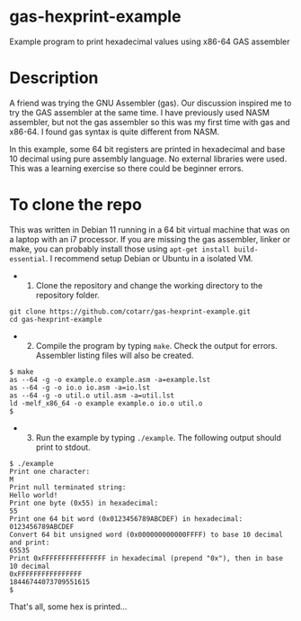 # gas-hexprint-example

Example program to print hexadecimal values using x86-64 GAS assembler

# Description

A friend was trying the GNU Assembler (gas).
Our discussion inspired me to try the GAS assembler at the same time.
I have previously used NASM assembler, but not the gas assembler so 
this was my first time with gas and x86-64. I found gas syntax is quite different from NASM.

In this example, some 64 bit registers are printed in hexadecimal and 
base 10 decimal using pure assembly language. No external libraries were used.
This was a learning exercise so there could be beginner errors.

# To clone the repo

This was written in Debian 11 running in a 64 bit virtual machine
that was on a laptop with an i7 processor.
If you are missing the gas assembler, linker or make, you can probably
install those using `apt-get install build-essential`.
I recommend setup Debian or Ubuntu in a isolated VM.

- 1) Clone the repository and change the working directory to the repository folder.

```
git clone https://github.com/cotarr/gas-hexprint-example.git
cd gas-hexprint-example
```

- 2) Compile the program by typing `make`. Check the output for errors. Assembler listing files will also be created.

```
$ make
as --64 -g -o example.o example.asm -a=example.lst
as --64 -g -o io.o io.asm -a=io.lst
as --64 -g -o util.o util.asm -a=util.lst
ld -melf_x86_64 -o example example.o io.o util.o
$
```

- 3) Run the example by typing `./example`. The following output should print to stdout.

```
$ ./example
Print one character:
M
Print null terminated string:
Hello world!
Print one byte (0x55) in hexadecimal:
55
Print one 64 bit word (0x0123456789ABCDEF) in hexadecimal:
0123456789ABCDEF
Convert 64 bit unsigned word (0x000000000000FFFF) to base 10 decimal and print:
65535
Print 0xFFFFFFFFFFFFFFFF in hexadecimal (prepend "0x"), then in base 10 decimal
0xFFFFFFFFFFFFFFFF
18446744073709551615
$
```

That's all, some hex is printed...
